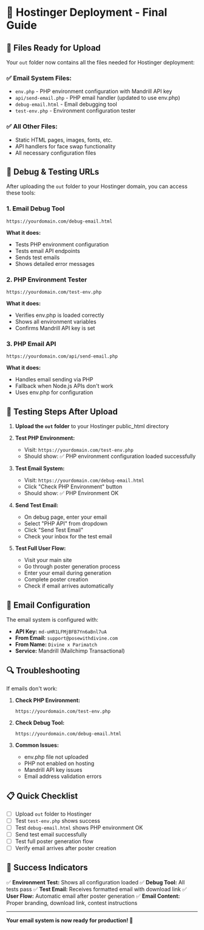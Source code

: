 # 🚀 Hostinger Deployment - Final Guide

## 📁 Files Ready for Upload

Your `out` folder now contains all the files needed for Hostinger deployment:

### ✅ **Email System Files:**
- `env.php` - PHP environment configuration with Mandrill API key
- `api/send-email.php` - PHP email handler (updated to use env.php)
- `debug-email.html` - Email debugging tool
- `test-env.php` - Environment configuration tester

### ✅ **All Other Files:**
- Static HTML pages, images, fonts, etc.
- API handlers for face swap functionality
- All necessary configuration files

## 🔧 **Debug & Testing URLs**

After uploading the `out` folder to your Hostinger domain, you can access these tools:

### **1. Email Debug Tool**
```
https://yourdomain.com/debug-email.html
```
**What it does:**
- Tests PHP environment configuration
- Tests email API endpoints
- Sends test emails
- Shows detailed error messages

### **2. PHP Environment Tester**
```
https://yourdomain.com/test-env.php
```
**What it does:**
- Verifies env.php is loaded correctly
- Shows all environment variables
- Confirms Mandrill API key is set

### **3. PHP Email API**
```
https://yourdomain.com/api/send-email.php
```
**What it does:**
- Handles email sending via PHP
- Fallback when Node.js APIs don't work
- Uses env.php for configuration

## 🎯 **Testing Steps After Upload**

1. **Upload the `out` folder** to your Hostinger public_html directory

2. **Test PHP Environment:**
   - Visit: `https://yourdomain.com/test-env.php`
   - Should show: ✅ PHP environment configuration loaded successfully

3. **Test Email System:**
   - Visit: `https://yourdomain.com/debug-email.html`
   - Click "Check PHP Environment" button
   - Should show: ✅ PHP Environment OK

4. **Send Test Email:**
   - On debug page, enter your email
   - Select "PHP API" from dropdown
   - Click "Send Test Email"
   - Check your inbox for the test email

5. **Test Full User Flow:**
   - Visit your main site
   - Go through poster generation process
   - Enter your email during generation
   - Complete poster creation
   - Check if email arrives automatically

## 📧 **Email Configuration**

The email system is configured with:
- **API Key:** `md-uHR1LFMjBFB7Yn6aBnl7uA`
- **From Email:** `support@posewithdivine.com`
- **From Name:** `Divine x Parimatch`
- **Service:** Mandrill (Mailchimp Transactional)

## 🔍 **Troubleshooting**

If emails don't work:

1. **Check PHP Environment:**
   ```
   https://yourdomain.com/test-env.php
   ```

2. **Check Debug Tool:**
   ```
   https://yourdomain.com/debug-email.html
   ```

3. **Common Issues:**
   - env.php file not uploaded
   - PHP not enabled on hosting
   - Mandrill API key issues
   - Email address validation errors

## 📋 **Quick Checklist**

- [ ] Upload `out` folder to Hostinger
- [ ] Test `test-env.php` shows success
- [ ] Test `debug-email.html` shows PHP environment OK
- [ ] Send test email successfully
- [ ] Test full poster generation flow
- [ ] Verify email arrives after poster creation

## 🎉 **Success Indicators**

✅ **Environment Test:** Shows all configuration loaded
✅ **Debug Tool:** All tests pass
✅ **Test Email:** Receives formatted email with download link
✅ **User Flow:** Automatic email after poster generation
✅ **Email Content:** Proper branding, download link, contest instructions

---

**Your email system is now ready for production! 🚀** 